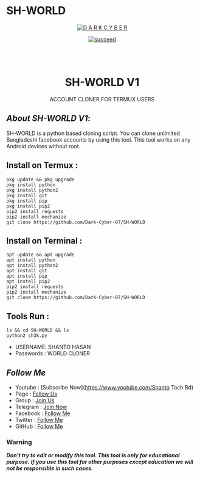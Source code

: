 # SH-WORLD
<p align="center">
<a href="https://github.com/Dark-Cyber-07"><img title="D A R K C Y B E R " src="https://github-readme-stats.vercel.app/api?username=SHANTO&show_icons=true&include_all_commits=true&theme=chartreuse-dark&cache_seconds=3200"></a>
</p>


<p align="center">
<a href="#"><img title="succeed" src="https://img.shields.io/badge/deobfuscating-succeed-green?colorB=%23017e40&style=for-the-badge"></a>
</p>
<br/><br/>

<h1 align="center"> SH-WORLD V1</h1>
<p align="center">      ACCOUNT CLONER FOR TERMUX USERS</p>

## ***About SH-WORLD  V1***:

SH-WORLD is a python based cloning script. You can clone unlimited Bangladeshi facebook accounts by using this tool. This tool works on any Android devices without root.

## Install on Termux :
```
pkg update && pkg upgrade
pkg install python
pkg install python2
pkg install git
pkg install pip
pkg install pip2
pip2 install requests
pip2 install mechanize
git clone https://github.com/Dark-Cyber-07/SH-WORLD
```
## Install on Terminal :
```
apt update && apt upgrade
apt install python
apt install python2
apt install git
apt install pip
apt install pip2
pip2 install requests
pip2 install mechanize
git clone https://github.com/Dark-Cyber-07/SH-WORLD
```

## Tools Run :
```
ls && cd SH-WORLD && ls
python2 sh3k.py 
```

*   USERNAME: SHANTO HASAN
*   Passwords : WORLD CLONER


## ***Follow Me***

* Youtube : [Subscribe Now](https://www.youtube.com/Shanto Tach Bd)
* Page : [Follow Us](https://www.facebook.com/profile.php?id=100069894818463)
* Group : [Join Us](https://facebook.com/groups/407434110583145/)
* Telegram : [Join Now](https://t.me/Shanto117k)
* Facebook  : [Follow Me](https://www.facebook.com/Shanto.vau404)
* Twitter : [Follow Me](https://www.twitter.com/***)
* GitHub : [Follow Me](https://github.com/Dark-Cyber-07)

### Warning

***Don't try to edit or modify this tool. This tool is only for educational purpose. If you use this tool for other purposes except education we will not be responsible in such cases.***
